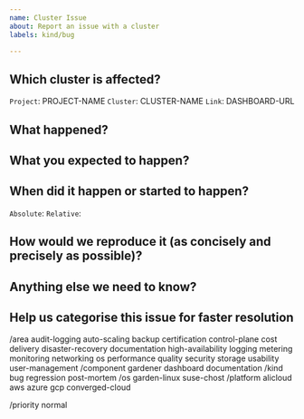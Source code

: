 ```yaml
---
name: Cluster Issue
about: Report an issue with a cluster
labels: kind/bug

---
```


## Which cluster is affected?

`Project`:   PROJECT-NAME
`Cluster`:   CLUSTER-NAME
`Link`:        DASHBOARD-URL

## What happened?

## What you expected to happen?

## When did it happen or started to happen?

<!-- Please provide start time in UTC OR relative time in hours from now, so that we can pull the proper logs. -->
`Absolute`: <!-- e.g. 2029-01-01T15:00:00Z -->
`Relative`: <!-- e.g. 3h -->

## How would we reproduce it (as concisely and precisely as possible)?

## Anything else we need to know?

## Help us categorise this issue for faster resolution

<!-- First word is category, all consecutive words narrow it down. -->
<!-- Please delete every word that doesn't fit here/from your PoV. -->
/area               audit-logging auto-scaling backup certification control-plane cost delivery disaster-recovery documentation high-availability logging metering monitoring networking os performance quality security storage usability user-management
/component   gardener dashboard documentation
/kind               bug regression post-mortem
/os                  garden-linux suse-chost
/platform        alicloud aws azure gcp converged-cloud

<!-- Keep the next line if this issue has no high urgency. Delete the line, if you go for a higher priority. -->
/priority normal

<!-- Uncomment the following line, if you believe this is a critical issue OR... -->
<!-- /priority critical -->

<!-- ...uncomment the following line, if this issue has direct customer impact and requires our SRE staff to be paged (at night/on weekends). Use only if business continuity is at risk! -->
<!-- /priority blocker -->
